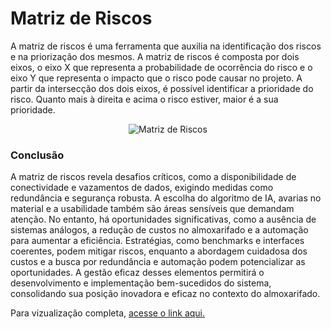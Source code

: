 # Matriz de Riscos

A matriz de riscos é uma ferramenta que auxilia na identificação dos riscos e na priorização dos mesmos. A matriz de riscos é composta por dois eixos, o eixo X que representa a probabilidade de ocorrência do risco e o eixo Y que representa o impacto que o risco pode causar no projeto. A partir da intersecção dos dois eixos, é possível identificar a prioridade do risco. Quanto mais à direita e acima o risco estiver, maior é a sua prioridade.

<p align="center">
      <img src={require('@site/static/img/risk_matrix.jpg').default} alt="Matriz de Riscos" />
</p>

### Conclusão
A matriz de riscos revela desafios críticos, como a disponibilidade de conectividade e vazamentos de dados, exigindo medidas como redundância e segurança robusta. A escolha do algoritmo de IA, avarias no material e a usabilidade também são áreas sensíveis que demandam atenção. No entanto, há oportunidades significativas, como a ausência de sistemas análogos, a redução de custos no almoxarifado e a automação para aumentar a eficiência. Estratégias, como benchmarks e interfaces coerentes, podem mitigar riscos, enquanto a abordagem cuidadosa dos custos e a busca por redundância e automação podem potencializar as oportunidades. A gestão eficaz desses elementos permitirá o desenvolvimento e implementação bem-sucedidos do sistema, consolidando sua posição inovadora e eficaz no contexto do almoxarifado.

Para vizualização completa, [acesse o link aqui.](https://www.figma.com/file/oHuzd5J1bDWliqjcBihy3i/Matriz-de-Risco?type=whiteboard&node-id=0%3A1&t=AzkTrc3EH5KbZLia-1)